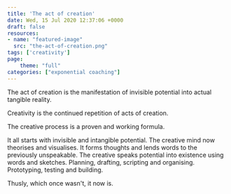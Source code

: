 ```yaml
---
title: 'The act of creation'
date: Wed, 15 Jul 2020 12:37:06 +0000
draft: false
resources:
- name: "featured-image"
  src: "the-act-of-creation.png"
tags: ['creativity'] 
page:
    theme: "full"
categories: ["exponential coaching"]
---
```


The act of creation is the manifestation of invisible potential into actual tangible reality.

<!--more-->

Creativity is the continued repetition of acts of creation.

The creative process is a proven and working formula.

It all starts with invisible and intangible potential. The creative mind now theorises and visualises. It forms thoughts and lends words to the previously unspeakable. The creative speaks potential into existence using words and sketches. Planning, drafting, scripting and organising. Prototyping, testing and building.

Thusly, which once wasn't, it now is.
